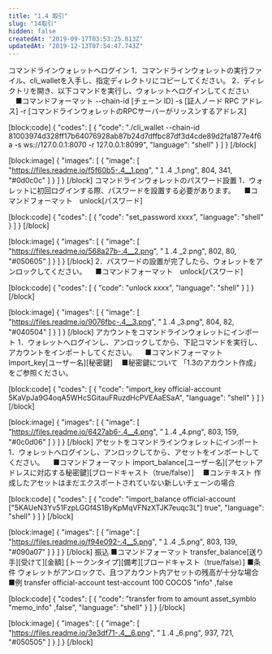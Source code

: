```yaml
---
title: "1.4 取引"
slug: "14取引"
hidden: false
createdAt: "2019-09-17T03:53:25.813Z"
updatedAt: "2019-12-13T07:54:47.743Z"
---
```

コマンドラインウォレットへログイン
1．コマンドラインウォレットの実行ファイル、cli_walletを入手し、指定ディレクトリにコピーしてください。
2．ディレクトリを開き、以下コマンドを実行し、ウォレットへログインしてください
　■コマンドフォーマット
--chain-id [チェーン ID] -s [証人ノード RPC アドレス] -r [コマンドラインウォレットのRPCサーバーがリッスンするアドレス]


[block:code]
{
  "codes": [
    {
      "code": "./cli_wallet --chain-id 81003974d328ff17b64076928ab87b24d7dffbc87df3d4cde89d2fa1877e4f6a -s ws://127.0.0.1:8070 -r 127.0.0.1:8099",
      "language": "shell"
    }
  ]
}
[/block]

[block:image]
{
  "images": [
    {
      "image": [
        "https://files.readme.io/f5f60b5-.4__1.png",
        "１.4 _1.png",
        804,
        341,
        "#0d0c0c"
      ]
    }
  ]
}
[/block]
コマンドラインウォレットのパスワード設置
1．ウォレットに初回ログインする際、パスワードを設置する必要があります。
　■コマンドフォーマット　unlock[パスワード]

[block:code]
{
  "codes": [
    {
      "code": "set_password xxxx",
      "language": "shell"
    }
  ]
}
[/block]

[block:image]
{
  "images": [
    {
      "image": [
        "https://files.readme.io/568a27b-.4__2.png",
        "１.4 _2.png",
        802,
        80,
        "#050605"
      ]
    }
  ]
}
[/block]
2．パスワードの設置が完了したら、ウォレットをアンロックしてください。
　■コマンドフォーマット　unlock[パスワード]

[block:code]
{
  "codes": [
    {
      "code": "unlock xxxx",
      "language": "shell"
    }
  ]
}
[/block]

[block:image]
{
  "images": [
    {
      "image": [
        "https://files.readme.io/9076fbc-.4__3.png",
        "１.4 _3.png",
        804,
        82,
        "#040504"
      ]
    }
  ]
}
[/block]
アカウントをコマンドラインウォレットにインポート
1．ウォレットへログインし、アンロックしてから、下記コマンドを実行し、アカウントをインポートしてください。
　■コマンドフォーマット
Import_key[ユーザー名][秘密鍵]
　■秘密鍵について
「1.3のアカウント作成」をご参照ください。

[block:code]
{
  "codes": [
    {
      "code": "import_key official-account 5KaVpJa9G4oqA5WHcSGitauFRuzdHcPVEAaESaA",
      "language": "shell"
    }
  ]
}
[/block]

[block:image]
{
  "images": [
    {
      "image": [
        "https://files.readme.io/6427ab6-.4__4.png",
        "１.4 _4.png",
        803,
        159,
        "#0c0d06"
      ]
    }
  ]
}
[/block]
アセットをコマンドラインウォレットにインポート
1．ウォレットへログインし、アンロックしてから、アセットをインポートしてください。
　■コマンドフォーマット
import_balance[ユーザー名][アセットアドレスに対応する秘密鍵][ブロードキャスト（true/false）]
　■コンテキスト
作成したアセットはまだエクスポートされていない新しいチェーンの場合

[block:code]
{
  "codes": [
    {
      "code": "import_balance official-account [\"5KAUeN3Yv51FzpLGGf4S1ByKpMqVFNzXTJK7euqc3L\"] true",
      "language": "shell"
    }
  ]
}
[/block]

[block:image]
{
  "images": [
    {
      "image": [
        "https://files.readme.io/f94e092-.4__5.png",
        "１.4 _5.png",
        803,
        139,
        "#090a07"
      ]
    }
  ]
}
[/block]
振込
■コマンドフォーマット
transfer_balance[送り手][受けて][金額]	[トークンタイプ][備考][ブロードキャスト（true/false）]
■条件
ウォレットがアンロックで、且つアカウント内アセットの残高が十分な場合
■例
transfer official-account test-account 100 COCOS "info" ,false

[block:code]
{
  "codes": [
    {
      "code": "transfer from to amount asset_symblo \"memo_info\" ,false",
      "language": "shell"
    }
  ]
}
[/block]

[block:image]
{
  "images": [
    {
      "image": [
        "https://files.readme.io/3e3df71-.4__6.png",
        "１.4 _6.png",
        937,
        721,
        "#050505"
      ]
    }
  ]
}
[/block]